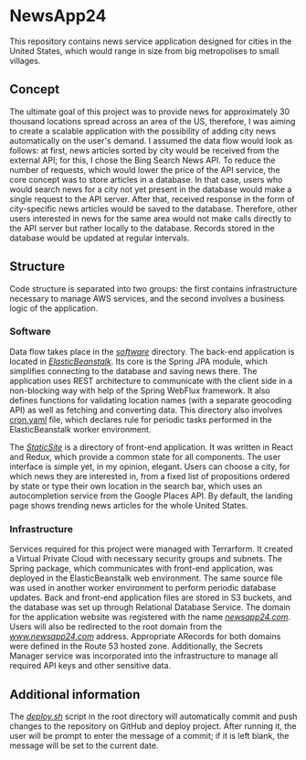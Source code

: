# NewsApp24

This repository contains news service application designed for cities in the United States, which would range in size from big metropolises to small villages.

## Concept

The ultimate goal of this project was to provide news for approximately 30 thousand locations spread across an area of the US, therefore, I was aiming to create a scalable application with the possibility of adding city news automatically on the user's demand. I assumed the data flow would look as follows: at first, news articles sorted by city would be received from the external API; for this, I chose the Bing Search News API. To reduce the number of requests, which would lower the price of the API service, the core concept was to store articles in a database. In that case, users who would search news for a city not yet present in the database would make a single request to the API server. After that, received response in the form of city-specific news articles would be saved to the database. Therefore, other users interested in news for the same area would not make calls directly to the API server but rather locally to the database. Records stored in the database would be updated at regular intervals.

## Structure

Code structure is separated into two groups: the first contains infrastructure necessary to manage AWS services, and the second involves a business logic of the application.

### Software

Data flow takes place in the _[software](software)_ directory. The back-end application is located in _[ElasticBeanstalk](software/ElasticBeanstalk)_. Its core is the Spring JPA module, which simplifies connecting to the database and saving news there. The application uses REST architecture to communicate with the client side in a non-blocking way with help of the Spring WebFlux framework. It also defines functions for validating location names (with a separate geocoding API) as well as fetching and converting data. This directory also involves [cron.yaml](software/ElasticBeanstalk/cron.yaml) file, which declares rule for periodic tasks performed in the ElasticBeanstalk worker environment.

The _[StaticSite](software/StaticSite)_ is a directory of front-end application. It was written in React and Redux, which provide a common state for all components. The user interface is simple yet, in my opinion, elegant. Users can choose a city, for which news they are interested in, from a fixed list of propositions ordered by state or type their own location in the search bar, which uses an autocompletion service from the Google Places API. By default, the landing page shows trending news articles for the whole United States.

### Infrastructure

Services required for this project were managed with Terrarform. It created a Virtual Private Cloud with necessary security groups and subnets. The Spring package, which communicates with front-end application, was deployed in the ElasticBeanstalk web environment. The same source file was used in another worker environment to perform periodic database updates. Back and front-end application files are stored in S3 buckets, and the database was set up through Relational Database Service. The domain for the application website was registered with the name _[newsapp24.com](http://newsapp24.com/)_. Users will also be redirected to the root domain from the _www.newsapp24.com_ address. Appropriate ARecords for both domains were defined in the Route 53 hosted zone. Additionally, the Secrets Manager service was incorporated into the infrastructure to manage all required API keys and other sensitive data.

## Additional information
The _[deploy.sh](deploy.sh)_ script in the root directory will automatically commit and push changes to the repository on GitHub and deploy project. After running it, the user will be prompt to enter the message of a commit; if it is left blank, the message will be set to the current date.